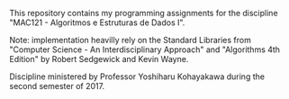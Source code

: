 This repository contains my programming assignments for the discipline "MAC121 - Algoritmos e Estruturas de Dados I".

Note: implementation heavilly rely on the Standard Libraries from "Computer Science - An Interdisciplinary Approach" and "Algorithms 4th Edition" by Robert Sedgewick and Kevin Wayne.

Discipline ministered by Professor Yoshiharu Kohayakawa during the second semester of 2017.
